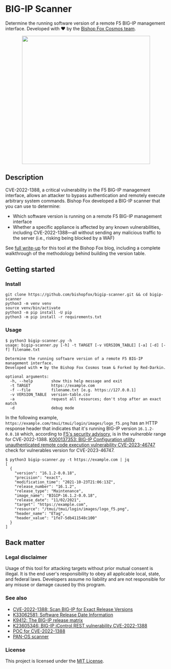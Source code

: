 # BIG-IP Scanner

Determine the running software version of a remote F5 BIG-IP management interface. Developed with ❤️ by the [Bishop Fox Cosmos team](https://bishopfox.com/platform).

<div align="center">
    <img src="https://s3.us-east-2.amazonaws.com/s3.bishopfox.com/prod-1437/Images/channels/blog/tiles/Bishop-Fox-BIG-IP-scanner-tool-F.png" width="400px" />
</div>


## Description

CVE-2022-1388, a critical vulnerability in the F5 BIG-IP management interface, allows an attacker to bypass authentication and remotely execute arbitrary system commands. Bishop Fox developed a BIG-IP scanner that you can use to determine:
- Which software version is running on a remote F5 BIG-IP management interface
- Whether a specific appliance is affected by any known vulnerabilities, including CVE-2022-1388—all without sending any malicious traffic to the server (i.e., risking being blocked by a WAF)

See [full write-up](https://bishopfox.com/blog/big-ip-scanner-cve-2022-1388) for this tool at the Bishop Fox blog, including a complete walkthrough of the methodology behind building the version table.

## Getting started

### Install

```
git clone https://github.com/bishopfox/bigip-scanner.git && cd bigip-scanner
python3 -m venv venv
source venv/bin/activate
python3 -m pip install -U pip
python3 -m pip install -r requirements.txt
```

### Usage

```
$ python3 bigip-scanner.py -h
usage: bigip-scanner.py [-h] -t TARGET [-v VERSION_TABLE] [-a] [-d] [-f] filename.txt

Determine the running software version of a remote F5 BIG-IP management interface.
Developed with ❤ by the Bishop Fox Cosmos team & Forked by Red-Darkin.

optional arguments:
  -h, --help        show this help message and exit
  -t TARGET         https://example.com
  -f --file         filename.txt [e.g. https://127.0.0.1]
  -v VERSION_TABLE  version-table.csv
  -a                request all resources; don't stop after an exact match
  -d                debug mode
```

In the following example, `https://example.com/tmui/tmui/login/images/logo_f5.png` has an HTTP response header that indicates that it's running BIG-IP version `16.1.2-0.0.18` which, according to [F5's security advisory](https://support.f5.com/csp/article/K23605346), is in the _vulnerable_ range for CVE-2022-1388.
[K000137353: BIG-IP Configuration utility unauthenticated remote code execution vulnerability CVE-2023-46747](https://my.f5.com/manage/s/article/K000137353) check for vulnerables version for CVE-2023-46747.

```
$ python3 bigip-scanner.py -t https://example.com | jq
[
  {
    "version": "16.1.2-0.0.18",
    "precision": "exact",
    "modification_time": "2021-10-23T21:06:13Z",
    "release_number": "16.1.2",
    "release_type": "Maintenance",
    "image_name": "BIGIP-16.1.2-0.0.18",
    "release_date": "11/02/2021",
    "target": "https://example.com",
    "resource": "/tmui/tmui/login/images/logo_f5.png",
    "header_name": "ETag",
    "header_value": "1fe7-5db411548c100"
  }
]
```

## Back matter

### Legal disclaimer

Usage of this tool for attacking targets without prior mutual consent is illegal. It is the end user's responsibility to obey all applicable local, state, and federal laws. Developers assume no liability and are not responsible for any misuse or damage caused by this program.

### See also

- [CVE-2022-1388: Scan BIG-IP for Exact Release Versions](https://bishopfox.com/blog/big-ip-scanner-cve-2022-1388)
- [K33062581: Software Release Date Information](https://support.f5.com/csp/article/K33062581)
- [K9412: The BIG-IP release matrix](https://support.f5.com/csp/article/K9412)
- [K23605346: BIG-IP iControl REST vulnerability CVE-2022-1388](https://support.f5.com/csp/article/K23605346)
- [POC for CVE-2022-1388](https://github.com/horizon3ai/CVE-2022-1388)
- [PAN-OS scanner](https://github.com/noperator/panos-scanner)

### License

This project is licensed under the [MIT License](LICENSE.md).
